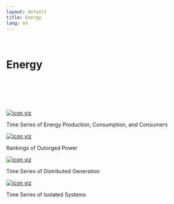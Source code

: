 ```yaml
---
layout: default
title: Energy
lang: en
---
```


<link rel="stylesheet" href="style.css">

<br>

<h1 class="title-about">Energy</h1>

<br>
<br>
<br>
<br>
<br>

<div class="imagens-container">
   
   <div class="icone-bloco">
    <a href="{{ site.baseurl }}/en/viz/series-temporais-da-producao-consumo-e-consumidores-de-energia" target="_blank" rel="noopener noreferrer">
      <img src="{{ site.baseurl }}/assets/img/icons_viz/icon_ts_prod_con.jpg" alt="icon viz">
    </a><br>
    <p>Time Series of Energy Production, Consumption, and Consumers</p>
   </div>
   
   <div class="icone-bloco">
    <a href="{{ site.baseurl }}/en/viz/ranking-da-potencia-outorgada-dos-estados-da-amazonia-legal" target="_blank" rel="noopener noreferrer">
      <img src="{{ site.baseurl }}/assets/img/icons_viz/icon_pot_outorgada.jpg" alt="icon viz">
    </a><br>
    <p>Rankings of Outorged Power</p>
   </div>
   
   <div class="icone-bloco">
    <a href="{{ site.baseurl }}/en/viz/series-temporais-da-geracao-distribuida" target="_blank" rel="noopener noreferrer">
      <img src="{{ site.baseurl }}/assets/img/icons_viz/icon_ts_ger_distribuida.jpg" alt="icon viz">
    </a><br>
    <p>Time Series of Distributed Generation</p>
   </div>
   
   <div class="icone-bloco">
    <a href="{{ site.baseurl }}/en/viz/series-temporais-dos-sistemas-isolados" target="_blank" rel="noopener noreferrer">
      <img src="{{ site.baseurl }}/assets/img/icons_viz/icon_ts_sis_isolados.jpg" alt="icon viz">
    </a><br>
    <p>Time Series of Isolated Systems</p>
   </div>
   
  </div>

<br>
<br>
<br>
<br>
